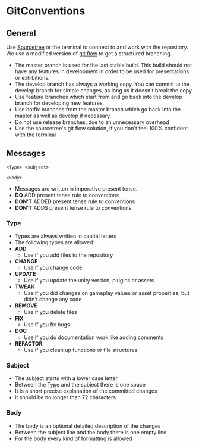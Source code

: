 # GitConventions

## General
Use [Sourcetree](https://www.sourcetreeapp.com/) or the terminal to connect to and work with the repository.
We use a modified version of [git flow](http://nvie.com/posts/a-successful-git-branching-model/) to get a structured branching.
* The master branch is used for the last stable build. This build should not have any features in development in order to be used for presentations or exhibitions.
* The develop branch has always a working copy. You can commit to the develop branch for simple changes, as long as it doesn't break the copy.
* Use feature branches which start from and go back into the develop branch for developing new features.
* Use hotfix branches from the master branch which go back into the master as well as develop if necessary.
* Do not use release branches, due to an unnecessary overhead
* Use the sourcetree's git flow solution, if you don't feel 100% confident with the terminal

## Messages
```
<Type> <subject>

<Body>
```
* Messages are written in imperative present tense.
 * **DO**    ADD present tense rule to conventions
 * **DON'T** ADDED present tense rule to conventions
 * **DON'T** ADDS present tense rule to conventions

### Type
* Types are always written in capital letters
* The following types are allowed:
 * **ADD**
   * Use if you add files to the repository
 * **CHANGE**
   * Use if you change code
 * **UPDATE**
   * Use if you update the unity version, plugins or assets
 * **TWEAK**
   * Use if you did changes on gameplay values or asset properties, but didn't change any code
 * **REMOVE**
   * Use if you delete files
 * **FIX**
   * Use if you fix bugs
 * **DOC**
   * Use if you do documentation work like adding comments
 * **REFACTOR**
   * Use if you clean up functions or file structures

### Subject
* The subject starts with a lower case letter
* Between the Type and the subject there is one space
* It is a short precise explanation of the committed changes
* it should be no longer than 72 characters

### Body
* The body is an optional detailed description of the changes
* Between the subject line and the body there is one empty line
* For the body every kind of formatting is allowed
